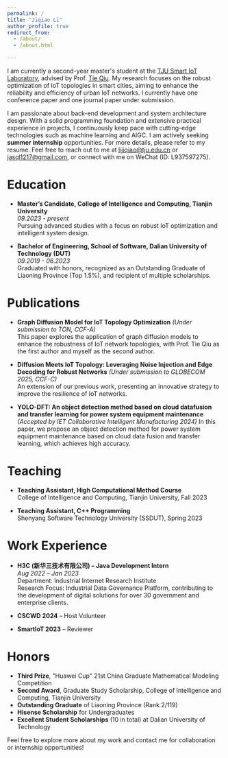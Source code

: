 ```yaml
---
permalink: /
title: "Jiqiao Li"
author_profile: true
redirect_from: 
  - /about/
  - /about.html

---
```




I am currently a second-year master's student at the [TJU Smart IoT Laboratory](https://smartiotlab.net/Home), advised by Prof. [Tie Qiu](https://smartiotlab.net/Team). My research focuses on the robust optimization of IoT topologies in smart cities, aiming to enhance the reliability and efficiency of urban IoT networks. I currently have one conference paper and one journal paper under submission.

I am passionate about back-end development and system architecture design. With a solid programming foundation and extensive practical experience in projects, I continuously keep pace with cutting-edge technologies such as machine learning and AIGC. I am actively seeking **summer internship** opportunities. For more details, please refer to my resume. Feel free to reach out to me at [lijiqiao@tju.edu.cn](mailto:lijiqiao@tju.edu.cn) or [jasql1217@gmail.com](mailto:jasql1217@gmail.com), or connect with me on WeChat (ID: L937597275).


# Education

- **Master’s Candidate, College of Intelligence and Computing, Tianjin University**  
  *09.2023 - present*  
  Pursuing advanced studies with a focus on robust IoT optimization and intelligent system design.

- **Bachelor of Engineering, School of Software, Dalian University of Technology (DUT)**  
  *09.2019 - 06.2023*  
  Graduated with honors, recognized as an Outstanding Graduate of Liaoning Province (Top 1.5%), and recipient of multiple scholarships.

# Publications

- **Graph Diffusion Model for IoT Topology Optimization** *(Under submission to TON, CCF-A)*  
  This paper explores the application of graph diffusion models to enhance the robustness of IoT network topologies, with Prof. Tie Qiu as the first author and myself as the second author.

- **Diffusion Meets IoT Topology: Leveraging Noise Injection and Edge Decoding for Robust Networks** *(Under submission to GLOBECOM 2025, CCF-C)*  
  An extension of our previous work, presenting an innovative strategy to improve the resilience of IoT networks.
  
- **YOLO-DFT: An object detection method based on cloud datafusion and transfer learning for power system equipment maintenance** *(Accepted by IET Collaborative Intelligent Manufacturing 2024)* 
  In this paper, we propose an object detection method for power system equipment maintenance based on cloud data fusion and transfer learning, which achieves high accuracy.
  
# Teaching

- **Teaching Assistant, High Computational Method Course**  
  College of Intelligence and Computing, Tianjin University, Fall 2023

- **Teaching Assistant, C++ Programming**  
  Shenyang Software Technology University (SSDUT), Spring 2023

# Work Experience

- **H3C (新华三技术有限公司) – Java Development Intern**  
  *Aug 2022 – Jan 2023*  
  Department: Industrial Internet Research Institute  
  Research Focus: Industrial Data Governance Platform, contributing to the development of digital solutions for over 30 government and enterprise clients.

- **CSCWD 2024** – Host Volunteer

- **SmartIoT 2023** – Reviewer

# Honors

- **Third Prize**, "Huawei Cup" 21st China Graduate Mathematical Modeling Competition  
- **Second Award**, Graduate Study Scholarship, College of Intelligence and Computing, Tianjin University  
- **Outstanding Graduate** of Liaoning Province (Rank 2/119)  
- **Hisense Scholarship** for Undergraduates  
- **Excellent Student Scholarships** (10 in total) at Dalian University of Technology

Feel free to explore more about my work and contact me for collaboration or internship opportunities!
